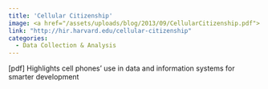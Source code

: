 ```yaml
---
title: 'Cellular Citizenship'
image: <a href="/assets/uploads/blog/2013/09/CellularCitizenship.pdf"> [pdf]</a>
link: "http://hir.harvard.edu/cellular-citizenship"
categories:
  - Data Collection & Analysis
---
```


 [pdf] Highlights cell phones’ use in data and information systems for smarter development
